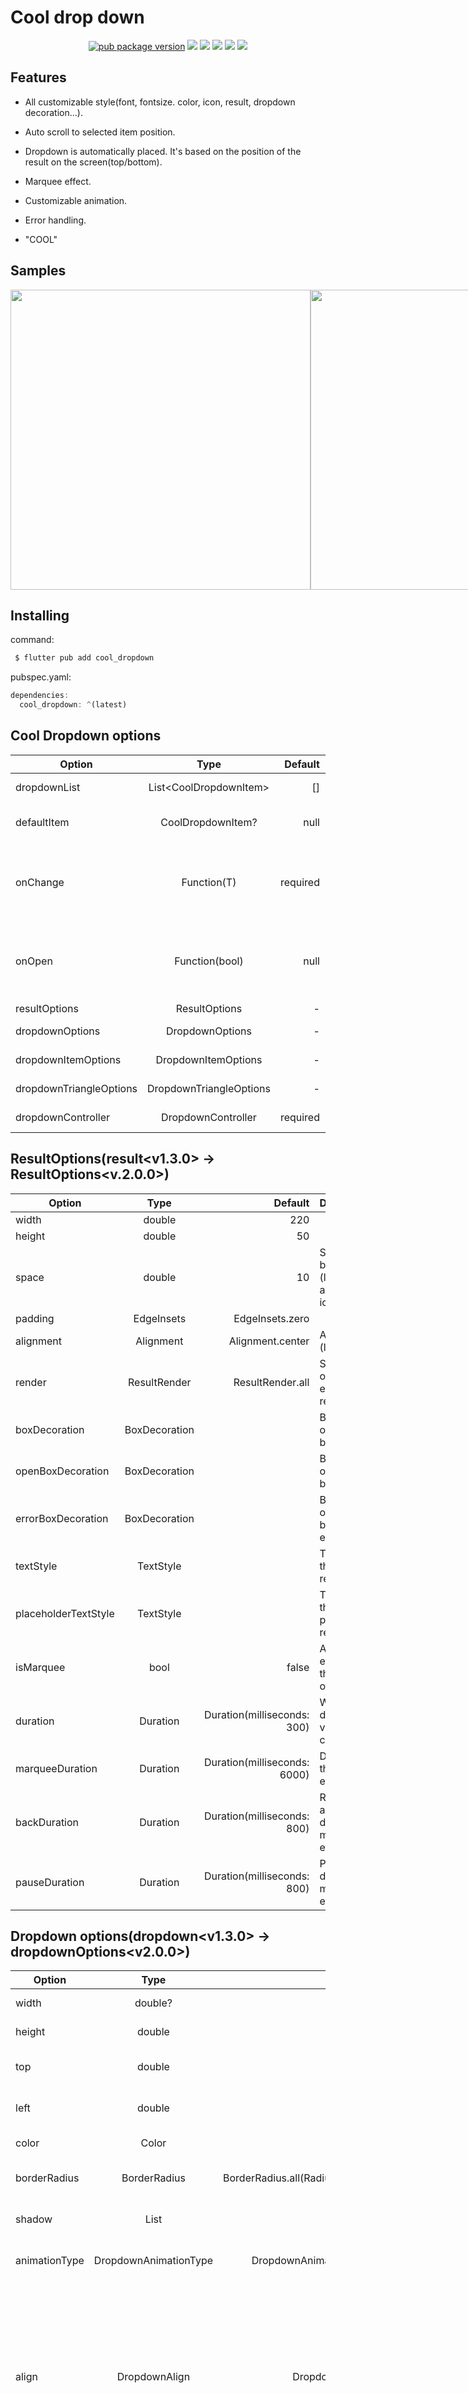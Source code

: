 # Cool drop down

<div align="center">
 
[![pub package version](https://img.shields.io/pub/v/cool_dropdown)](https://pub.dev/packages/cool_dropdown)
<a href="https://pub.dev/packages/cool_datepicker" rel="noopener" target="_blank"><img src="https://img.shields.io/badge/pub-cool_dropdown-6771e4.svg"></a>
<a href="https://pub.dev/packages/cool_dropdown" rel="noopener" target="_blank"><img src="https://img.shields.io/badge/build-passing-6FCC76.svg"></a>
<a href="https://opensource.org/licenses/MIT" rel="noopener" target="_blank"><img src="https://img.shields.io/badge/license-MIT-blueviolet.svg"></a>
<a href="https://flutter.dev/" rel="noopener" target="_blank"><img src="https://img.shields.io/badge/platform-flutter-ff69b4.svg"></a>
<a href="https://paypal.me/joo6077" rel="noopener" target="_blank"><img src="https://img.shields.io/badge/paypal-donate-blue.svg"></a>
</div>

## Features

- All customizable style(font, fontsize. color, icon, result, dropdown decoration...).
- Auto scroll to selected item position.
- Dropdown is automatically placed. It's based on the position of the result on the screen(top/bottom).
- Marquee effect.
- Customizable animation.
- Error handling.

- "COOL"

## Samples

<div style="display: flex;">
<img src="https://github.com/joo6077/cool_dropdown/blob/master/screenshots/new_sample_01.gif?raw=true" height="480">
<img src="https://github.com/joo6077/cool_dropdown/blob/master/screenshots/new_sample_02.gif?raw=true" height="480"/>
<img src="https://github.com/joo6077/cool_dropdown/blob/master/screenshots/new_sample_03.gif?raw=true" height="480"/>
</div>

<!-- ## Options map

<img src="https://github.com/joo6077/cool_dropdown/blob/master/screenshots/dropdown_description.png?raw=true" height="500"/> -->

## Installing

command:

```dart
 $ flutter pub add cool_dropdown
```

pubspec.yaml:

```dart
dependencies:
  cool_dropdown: ^(latest)
```
## Cool Dropdown options

| Option                  | Type                      | Default  | Description                                                           |
| ----------------------- |:-------------------------:| --------:|:--------------------------------------------------------------------- |
| dropdownList            | List<CoolDropdownItem<T>> | []       | Dropdown item list.                                                   |
| defaultItem             | CoolDropdownItem<T>?      | null     | Default item of the dropdown.                                         |
| onChange                | Function(T)               | required | When user selects one of the items, you will get T type value.        |
| onOpen                  | Function(bool)            | null     | When user either open or close the dropdown, you will get bool value. |
| resultOptions           | ResultOptions             | -        |                                                                       |
| dropdownOptions         | DropdownOptions           | -        | Check below.                                                          |
| dropdownItemOptions     | DropdownItemOptions       | -        | Check below.                                                          |
| dropdownTriangleOptions | DropdownTriangleOptions   | -        | Check below.                                                          |
| dropdownController      | DropdownController        | required | Check below.                                                          |
## ResultOptions(result<v1.3.0> -> ResultOptions<v.2.0.0>)

| Option               | Type          | Default                      | Description                                       |
| -------------------- |:-------------:| ----------------------------:|:------------------------------------------------- |
| width                | double        | 220                          |                                                   |
| height               | double        | 50                           |                                                   |
| space                | double        | 10                           | Space between (label + icon) and arrow icon.      |
| padding              | EdgeInsets    | EdgeInsets.zero              |                                                   |
| alignment            | Alignment     | Alignment.center             | Alignment of (label + icon).                      |
| render               | ResultRender  | ResultRender.all             | Set the order of the result elements to render.   |
| boxDecoration        | BoxDecoration |                              | BoxDecoration of the result box.                  |
| openBoxDecoration    | BoxDecoration |                              | BoxDecoration of when result box is open.         |
| errorBoxDecoration   | BoxDecoration |                              | BoxDecoration of when result box is on error.     |
| textStyle            | TextStyle     |                              | TextStyle of the label in result box.             |
| placeholderTextStyle | TextStyle     |                              | TextStyle of the placeholder in result box.       |
| isMarquee            | bool          | false                        | A marquee effect when the label overflows.        |
| duration             | Duration      | Duration(milliseconds: 300)  | When dropdown value is changed.                   |
| marqueeDuration      | Duration      | Duration(milliseconds: 6000) | Duration of the marquee effect                    |
| backDuration         | Duration      | Duration(milliseconds: 800)  | Reverse animation duration of the marquee effect  |
| pauseDuration        | Duration      | Duration(milliseconds: 800)  | Pause duration after marquee effect.              |

## Dropdown options(dropdown<v1.3.0> -> dropdownOptions<v2.0.0>)

| Option               | Type                  | Default                               | Description                                                                                                                        |
| -------------------- |:---------------------:| -------------------------------------:|:---------------------------------------------------------------------------------------------------------------------------------- |
| width                | double?               | result width                          | Dropdown width.                                                                                                                    |
| height               | double                | 50                                    | Dropdown height.                                                                                                                   |
| top                  | double                | 0                                     | Top position of the dropdown.                                                                                                      |
| left                 | double                | 0                                     | Left position of the dropdown.                                                                                                     |
| color                | Color                 | Colors.white                          | Dropdown color.                                                                                                                    |
| borderRadius         | BorderRadius          | BorderRadius.all(Radius.circular(10)) | BorderRadius of the dropdown.                                                                                                      |
| shadow               | List<BoxShadow>       | []                                    | BoxShadow list of the dropdown.                                                                                                    |
| animationType        | DropdownAnimationType | DropdownAnimationType.scale           | Animation type of the dropdown.                                                                                                    |
| align                | DropdownAlign         | DropdownAlign.center                  | The alignment of the dropdown. If the dropdown and result box are different sizes, the dropdown will be aligned to the result box. |
| gap                  | DropdownGap           | DropdownGap.zero                      | The gap between the dropdown and dropdown items.                                                                                   |
| padding              | EdgeInsets            | EdgeInsets.zero                       |                                                                                                                                    |
| duration             | Duration              | Duration(milliseconds: 300)           | Duration of the dropdown scroll animation.                                                                                         |
| curve                | Curve                 | Curves.easeInOut                      | Curve of the dropdown scroll animation.                                                                                            |

## Dropdown item options(new)

| Option                | Type               | Default                               | Description                                              |
| --------------------- |:------------------:| -------------------------------------:|:-------------------------------------------------------- |
| height                | double             | 50                                    | Dropdown item height.                                    |
| padding               | EdgeInsets         |  EdgeInsets.symmetric(horizontal: 10) | Padding of the dropdown item.                            |
| alignment             | Alignment          | Alignment.centerLeft                  | Vertical alignment of the dropdown item.                 |
| mainAxisAlignment     | MainAxisAlignment  | MainAxisAlignment.start               | Horizontal alignment of the dropdown item(label + icon). |
| render                | DropdownItemRender | DropdownItemRender.all                | Set the order of the dropdown item  elements to render.  |
| boxDecoration         | BoxDecoration      |                                       | BoxDecoration of the result box.                         |
| selectedBoxDecoration | BoxDecoration      |                                       | BoxDecoration of when dropdown item is selected.         |
| textStyle             | TextStyle          |                                       | TextStyle of the label in dropdown item.                 |
| selectedTextStyle     | TextStyle          |                                       | Selected TextStyle of the label in dropdown item.        |
| textOverflow          | TextOverFlow       |                                       | TextOverflow of the label in dropdown item.              |
| isMarquee             | bool               | false                                 | A marquee effect when the label overflows.               |
| duration              | Duration           | Duration(milliseconds: 300)           | When dropdown value is changed.                          |
| marqueeDuration       | Duration           | Duration(milliseconds: 6000)          | Duration of the marquee effect                           |
| backDuration          | Duration           | Duration(milliseconds: 800)           | Reverse animation duration of the marquee effect         |
| pauseDuration         | Duration           | Duration(milliseconds: 800)           | Pause duration after marquee effect.                     |


## Dropdown triangle options(new)

| Option       | Type                  | Default                      | Description                                |
| ------------ |:---------------------:| ----------------------------:|:------------------------------------------ |
| width        | double                | 10                           | Triangle width of the dropdown.            |
| height       | double                | 10                           | Triangle height of the dropdown.           |
| left         | double                | 0                            | Left position of the triangle.             |
| borderRadius | BorderRadius          | 0                            | BorderRadius of the triangle.              |
| align        | DropdownTriangleAlign | DropdownTriangleAlign.center | Alignment of the triangle on the dropdown. |

## Dropdown Controller(new)

| Option               | Type     | Default                                   | Description                                     |
| -------------------- |:--------:| -----------------------------------------:|:----------------------------------------------- |
| duration             | Duration | Duration(milliseconds: 500)               | Dropdown staggered animation duration.          |
| errorDuration        | Duration | Duration(milliseconds: 500)               | Result box decoration error animation duration. |
| resultArrowInterval  | Interval | Interval(0.0, 0.5, curve: Curves.easeOut) | Result arrow animation interval.                |
| resultBoxInterval    | Interval | Interval(0.0, 0.5, curve: Curves.easeOut) | Result box animation interval.                  |
| showDropdownInterval | Interval | Interval(0.5, 1.0, curve: Curves.easeOut) | Show dropdown animation interval.               |
| showErrorCurve       | Curve    | Curves.easeIn                             | Show error animation curve.                     |
| open                 | method   | -                                         | Open the dropdown.                              |
| close                | method   | -                                         | Close the dropdown.                             |
| error                | method   | -                                         | Occur an error of the dropdown.                 |
| resetError           | method   | -                                         | Reset an error of the dropdown.                 |